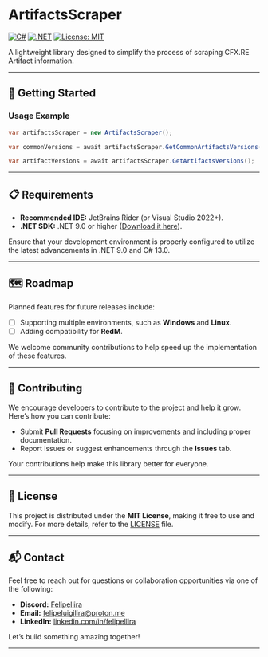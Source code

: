 ﻿# ArtifactsScraper

[![C#](https://img.shields.io/badge/C%23-13.0-%23239120?logo=c-sharp)](https://learn.microsoft.com/en-us/dotnet/csharp/)
[![.NET](https://img.shields.io/badge/.NET-9.0-%23512BD4?logo=.net)](https://dotnet.microsoft.com/)
[![License: MIT](https://img.shields.io/badge/License-MIT-blue.svg)](https://opensource.org/licenses/MIT)

A lightweight library designed to simplify the process of scraping CFX.RE Artifact information.

---

## 🚀 Getting Started

### Usage Example
```csharp
var artifactsScraper = new ArtifactsScraper();

var commonVersions = await artifactsScraper.GetCommonArtifactsVersions();

var artifactVersions = await artifactsScraper.GetArtifactsVersions();
```
---

## 📋 Requirements

- **Recommended IDE:** JetBrains Rider (or Visual Studio 2022+).
- **.NET SDK:** .NET 9.0 or higher ([Download it here](https://dotnet.microsoft.com/download)).

Ensure that your development environment is properly configured to utilize the latest advancements in .NET 9.0 and C# 13.0.

---

## 🗺️ Roadmap

Planned features for future releases include:

- [ ] Supporting multiple environments, such as **Windows** and **Linux**.
- [ ] Adding compatibility for **RedM**.

We welcome community contributions to help speed up the implementation of these features.

---

## 🤝 Contributing

We encourage developers to contribute to the project and help it grow. Here’s how you can contribute:

- Submit **Pull Requests** focusing on improvements and including proper documentation.
- Report issues or suggest enhancements through the **Issues** tab.

Your contributions help make this library better for everyone.

---

## 📜 License

This project is distributed under the **MIT License**, making it free to use and modify. For more details, refer to the [LICENSE](LICENSE) file.

---

## 📬 Contact

Feel free to reach out for questions or collaboration opportunities via one of the following:

- **Discord:** [Felipellira](https://discordapp.com/users/889898811529502740)
- **Email:** [felipeluigilira@proton.me](mailto:felipeluigilira@proton.me)
- **LinkedIn:** [linkedin.com/in/felipellira](https://www.linkedin.com/in/felipellira/)

Let’s build something amazing together!

---